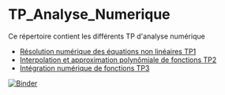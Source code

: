 # TP_Analyse_Numerique

Ce répertoire contient les différents TP d'analyse numérique 
- [Résolution numérique des équations non linéaires TP1]  
- [Interpolation et approximation polynômiale de fonctions TP2] 
- [Intégration numérique de fonctions TP3] 

    
 [Résolution numérique des équations non linéaires TP1]: https://github.com/JihedMasri/TP_Analyse_Numerique/tree/main/TP1

 [Interpolation et approximation polynômiale de fonctions TP2]: https://github.com/JihedMasri/TP_Analyse_Numerique/tree/main/TP2
        
 [Intégration numérique de fonctions TP3]: https://github.com/JihedMasri/TP_Analyse_Numerique/tree/main/TP3
 
[![Binder](https://mybinder.org/badge_logo.svg)](https://mybinder.org/v2/gh/JihedMasri/TP_Analyse_Numerique/main)
